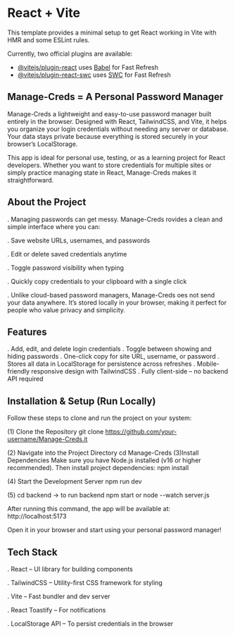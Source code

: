 # React + Vite

This template provides a minimal setup to get React working in Vite with HMR and some ESLint rules.

Currently, two official plugins are available:

- [@vitejs/plugin-react](https://github.com/vitejs/vite-plugin-react/blob/main/packages/plugin-react/README.md) uses [Babel](https://babeljs.io/) for Fast Refresh
- [@vitejs/plugin-react-swc](https://github.com/vitejs/vite-plugin-react-swc) uses [SWC](https://swc.rs/) for Fast Refresh

## Manage-Creds = A Personal Password Manager

Manage-Creds a lightweight and easy-to-use password manager built entirely in the browser. Designed with React, TailwindCSS, and Vite, it helps you organize your login credentials without needing any server or database. Your data stays private because everything is stored securely in your browser’s LocalStorage.

This app is ideal for personal use, testing, or as a learning project for React developers. Whether you want to store credentials for multiple sites or simply practice managing state in React, Manage-Creds makes it straightforward.

## About the Project

. Managing passwords can get messy. Manage-Creds rovides a clean and simple interface where you can:

. Save website URLs, usernames, and passwords

. Edit or delete saved credentials anytime

. Toggle password visibility when typing

. Quickly copy credentials to your clipboard with a single click

. Unlike cloud-based password managers, Manage-Creds oes not send your data anywhere. It’s stored locally in your browser, making it perfect for people who value privacy and simplicity.

## Features

. Add, edit, and delete login credentials
. Toggle between showing and hiding passwords
. One-click copy for site URL, username, or password
. Stores all data in LocalStorage for persistence across refreshes
. Mobile-friendly responsive design with TailwindCSS
. Fully client-side – no backend API required

## Installation & Setup (Run Locally)

Follow these steps to clone and run the project on your system:

(1) Clone the Repository
git clone https://github.com/your-username/Manage-Creds.it

(2) Navigate into the Project Directory
cd Manage-Creds
(3)Install Dependencies
Make sure you have Node.js installed (v16 or higher recommended). Then install project dependencies:
npm install

(4) Start the Development Server
npm run dev

(5) cd backend
-> to run backend npm start or node --watch server.js

After running this command, the app will be available at:
http://localhost:5173

Open it in your browser and start using your personal password manager!

## Tech Stack

. React – UI library for building components

. TailwindCSS – Utility-first CSS framework for styling

. Vite – Fast bundler and dev server

. React Toastify – For notifications

. LocalStorage API – To persist credentials in the browser
